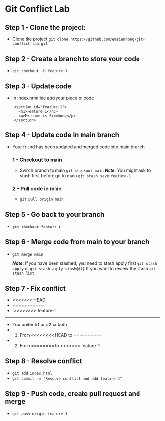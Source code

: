 # Git Conflict Lab
## Step 1 - Clone the project:
  - Clone the project ````git clone https://github.com/emsiemhong/git-conflict-lab.git````
## Step 2 - Create a branch to store your code
  - `git checkout -b feature-1`
## Step 3 - Update code
  - In index.html file add your piece of code
  ````
      <section id="feature-1">
        <h1>Feature 1</h1>
        <p>My name is Siemhong</p>
      </section>
````
## Step 4 - Update code in main branch
  - Your friend has been updated and merged code into main branch
    ### 1 - Checkout to main
    - Switch branch to main
    `git checkout main`
    ***Note***: You might ask to stash first before go to main
    `git stash save feature-1`

    ### 2 - Pull code in main
      - `git pull origin main`

## Step 5 - Go back to your branch

  - `git checkout feature-1`

## Step 6 - Merge code from main to your branch

  - `git merge main`

    ***Note***: If you have been stashed, you need to stash apply first
    `git stash apply` or `git stash apply stash@{0}`
  If you want to review the stash
  `git stash list`
## Step 7 - Fix conflict
  - <<<<<<< HEAD
  - ===========
  - '>>>>>>>> feature-1
  - ----------------------------------
  - You prefer #1 or #2 or both
  - 1. From <<<<<<<< HEAD to ==========
  - 2. From ======== to >>>>>>> feature-1
## Step 8 - Resolve conflict
  - ````git add index.html````
  - ````git commit -m "Resolve conflict and add feature-1"````
## Step 9 - Push code, create pull request and merge
  - ````git push origin feature-1````
